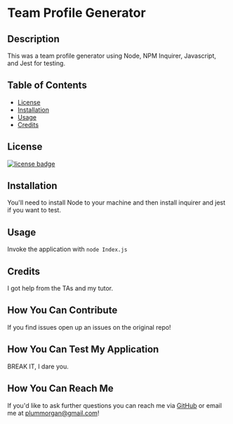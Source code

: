 # Team Profile Generator

## Description

This was a team profile generator using Node, NPM Inquirer, Javascript, and Jest for testing.

## Table of Contents 

* [License](#license)
* [Installation](#installation)
* [Usage](#usage)
* [Credits](#credits)



## License

[![license badge](https://img.shields.io/static/v1?label=license&message=BSD-2-Clause&color=important)](https://opensource.org/licenses/BSD-2-Clause)

## Installation 

You'll need to install Node to your machine and then install inquirer and jest if you want to test.

## Usage

Invoke the application with ``node Index.js``

## Credits

I got help from the TAs and my tutor.

## How You Can Contribute

If you find issues open up an issues on the original repo!

## How You Can Test My Application

BREAK IT, I dare you.

## How You Can Reach Me

If you'd like to ask further questions you can reach me via [GitHub](https://github.com/cat-lin-morgan/) or email me at plummorgan@gmail.com!